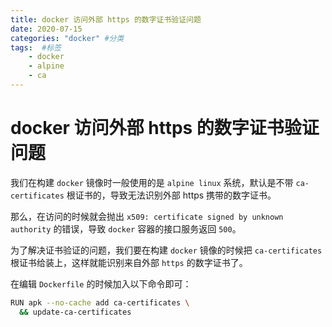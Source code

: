 ```yaml
---
title: docker 访问外部 https 的数字证书验证问题
date: 2020-07-15
categories: "docker" #分类
tags:  #标签
    - docker
    - alpine
    - ca
---
```


# docker 访问外部 https 的数字证书验证问题

我们在构建 `docker` 镜像时一般使用的是 `alpine linux` 系统，默认是不带 `ca-certificates` 根证书的，导致无法识别外部 https 携带的数字证书。

那么，在访问的时候就会抛出 `x509: certificate signed by unknown authority` 的错误，导致 `docker` 容器的接口服务返回 `500`。

为了解决证书验证的问题，我们要在构建 `docker` 镜像的时候把 `ca-certificates` 根证书给装上，这样就能识别来自外部 `https` 的数字证书了。

在编辑 `Dockerfile` 的时候加入以下命令即可：

```bash
RUN apk --no-cache add ca-certificates \
  && update-ca-certificates
```